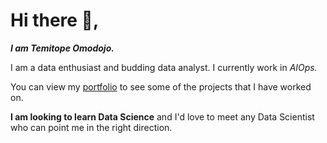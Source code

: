 # Hi there :wave:,
 _**I am Temitope Omodojo.**_

 I am a data enthusiast and budding data analyst. I currently work in _AIOps._  

You can view my [portfolio](https://www.datascienceportfol.io/temitopeomodojo "Temitope's Portfolio") to see some of the projects that I have worked on.

**I am looking to learn Data Science** and I'd love to meet any Data Scientist who can point me in the right direction.


<!--
**msawizzy/msawizzy** is a ✨ _special_ ✨ repository because its `README.md` (this file) appears on your GitHub profile.

Here are some ideas to get you started:

- 🔭 I’m currently working on ...
- 🌱 I’m currently learning ...
- 👯 I’m looking to collaborate on ...
- 🤔 I’m looking for help with ...
- 💬 Ask me about ...
- 📫 How to reach me: ...
- 😄 Pronouns: ...
- ⚡ Fun fact: ...
-->
